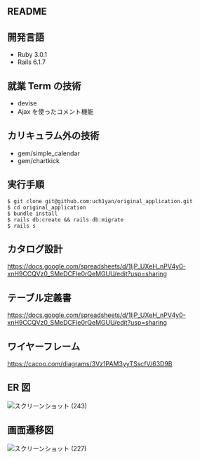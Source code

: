 ## **README**

## **開発言語**

- Ruby 3.0.1
- Rails 6.1.7

## **就業 Term の技術**

- devise
- Ajax を使ったコメント機能

## **カリキュラム外の技術**

- gem/simple_calendar
- gem/chartkick

## **実行手順**

```
$ git clone git@github.com:uch1yan/original_application.git
$ cd original_application
$ bundle install
$ rails db:create && rails db:migrate
$ rails s
```

## **カタログ設計**

https://docs.google.com/spreadsheets/d/1IjP_UXeH_nPV4y0-xnH9CCQVz0_SMeDCFIe0rQeMGUU/edit?usp=sharing

## **テーブル定義書**

https://docs.google.com/spreadsheets/d/1IjP_UXeH_nPV4y0-xnH9CCQVz0_SMeDCFIe0rQeMGUU/edit?usp=sharing

## **ワイヤーフレーム**

https://cacoo.com/diagrams/3Vz1PAM3yyTSscfV/63D9B

## **ER 図**
![スクリーンショット (243)](https://user-images.githubusercontent.com/105041608/195054708-5ad148de-209c-47cd-bb97-739483aa71d6.png)

## **画面遷移図**
![スクリーンショット (227)](https://user-images.githubusercontent.com/105041608/193956284-347cd4bf-96fb-4e88-b6c3-9326c64ca0da.png)


